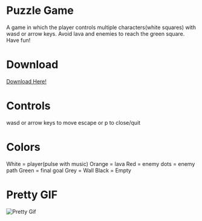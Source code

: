 # Puzzle Game
A game in which the player controls multiple characters(white squares) with wasd or arrow keys. Avoid lava and enemies to reach the green square. Have fun!

# Download
[Download Here!](https://nofile.io/f/JgBf9DERpag "Download Link")

# Controls
wasd or arrow keys to move
escape or p to close/quit

# Colors
White = player(pulse with music)
Orange = lava
Red = enemy
  dots = enemy path
Green = final goal
Grey = Wall
Black = Empty

# Pretty GIF

![Pretty Gif](https://i.imgur.com/Ux3uFo4.gifv)
